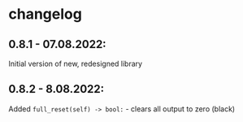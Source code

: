 # changelog

## 0.8.1 - 07.08.2022:
Initial version of new, redesigned library

## 0.8.2 - 8.08.2022:
Added `full_reset(self) -> bool:` - clears all output to zero (black)
